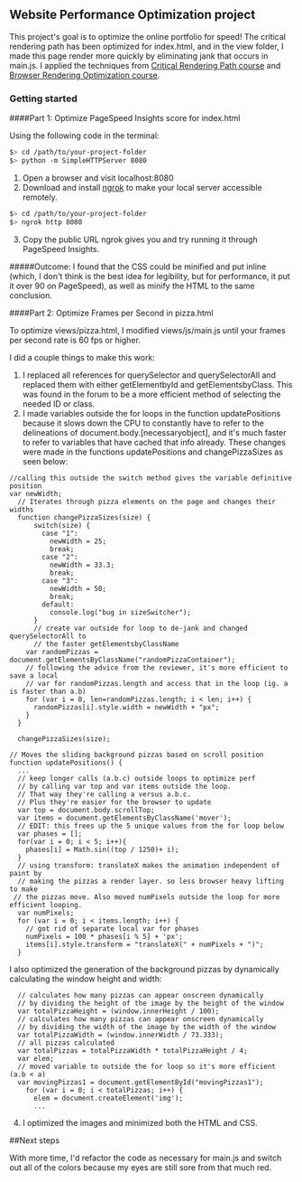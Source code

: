 ## Website Performance Optimization project

This project's goal is to optimize the online portfolio for speed! The critical rendering path has been optimized for index.html, and in the view folder, I made this page render more quickly by eliminating jank that occurs in main.js. I applied the techniques from [Critical Rendering Path course](https://www.udacity.com/course/ud884) and [Browser Rendering Optimization course](https://www.udacity.com/course/browser-rendering-optimization--ud860).

### Getting started

####Part 1: Optimize PageSpeed Insights score for index.html

Using the following code in the terminal:
  ```bash
  $> cd /path/to/your-project-folder
  $> python -m SimpleHTTPServer 8080
  ```

1. Open a browser and visit localhost:8080
2. Download and install [ngrok](https://ngrok.com/) to make your local server accessible remotely.

  ``` bash
  $> cd /path/to/your-project-folder
  $> ngrok http 8080
  ```
3. Copy the public URL ngrok gives you and try running it through PageSpeed Insights. 

#####Outcome:
I found that the CSS could be minified and put inline (which, I don't think is the best idea for legibility, but for performance, it put it over 90 on PageSpeed), as well as minify the HTML to the same conclusion.


####Part 2: Optimize Frames per Second in pizza.html

To optimize views/pizza.html, I modified views/js/main.js until your frames per second rate is 60 fps or higher.

I did a couple things to make this work:
1. I replaced all references for querySelector and querySelectorAll and replaced them with either getElementbyId and getElementsbyClass. This was found in the forum to be a more efficient method of selecting the needed ID or class.
2. I made variables outside the for loops in the function updatePositions because it slows down the CPU to constantly have to refer to the delineations of document.body.[necessaryobject], and it's much faster to refer to variables that have cached that info already. These changes were made in the functions updatePositions and changePizzaSizes as seen below:
```
//calling this outside the switch method gives the variable definitive position
var newWidth;
  // Iterates through pizza elements on the page and changes their widths
  function changePizzaSizes(size) {
      switch(size) {
        case "1":
          newWidth = 25;
          break;
        case "2":
          newWidth = 33.3;
          break;
        case "3":
          newWidth = 50;
          break;
        default:
          console.log("bug in sizeSwitcher");
      }
      // create var outside for loop to de-jank and changed querySelectorAll to
      // the faster getElementsbyClassName
    var randomPizzas = document.getElementsByClassName("randomPizzaContainer");
    // following the advice from the reviewer, it's more efficient to save a local 
    // var for randomPizzas.length and access that in the loop (ig. a is faster than a.b)
    for (var i = 0, len=randomPizzas.length; i < len; i++) {
      randomPizzas[i].style.width = newWidth + "px";
    }
  }

  changePizzaSizes(size);
```

```
// Moves the sliding background pizzas based on scroll position
function updatePositions() {
  ...
  // keep longer calls (a.b.c) outside loops to optimize perf
  // by calling var top and var items outside the loop. 
  // That way they're calling a versus a.b.c.
  // Plus they're easier for the browser to update
  var top = document.body.scrollTop;
  var items = document.getElementsByClassName('mover');
  // EDIT: this frees up the 5 unique values from the for loop below
  var phases = [];
  for(var i = 0; i < 5; i++){
    phases[i] = Math.sin((top / 1250)+ i);
  }
  // using transform: translateX makes the animation independent of paint by
  // making the pizzas a render layer. so less browser heavy lifting to make
 // the pizzas move. Also moved numPixels outside the loop for more efficient looping.
  var numPixels;
  for (var i = 0; i < items.length; i++) {
    // got rid of separate local var for phases
    numPixels = 100 * phases[i % 5] + 'px';
    items[i].style.transform = "translateX(" + numPixels + ")";
  }

```
I also optimized the generation of the background pizzas by dynamically calculating the window height and width:
```
  // calculates how many pizzas can appear onscreen dynamically
  // by dividing the height of the image by the height of the window
  var totalPizzaHeight = (window.innerHeight / 100);
  // calculates how many pizzas can appear onscreen dynamically
  // by dividing the width of the image by the width of the window
  var totalPizzaWidth = (window.innerWidth / 73.333);
  // all pizzas calculated
  var totalPizzas = totalPizzaWidth * totalPizzaHeight / 4;
  var elem;
  // moved variable to outside the for loop so it's more efficient (a.b < a)
  var movingPizzas1 = document.getElementById("movingPizzas1");
    for (var i = 0; i < totalPizzas; i++) {
      elem = document.createElement('img');
      ...
```
4. I optimized the images and minimized both the HTML and CSS.

##Next steps

With more time, I'd refactor the code as necessary for main.js and switch out all of the colors because my eyes are still sore from that much red.

